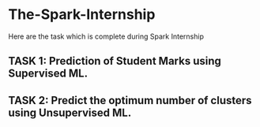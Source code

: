 # The-Spark-Internship
Here are the task which is complete during Spark Internship
## TASK 1: Prediction of Student Marks using Supervised ML.
## TASK 2: Predict the optimum number of clusters using Unsupervised ML.
